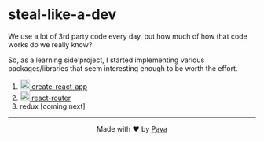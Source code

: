 # steal-like-a-dev
We use a lot of 3rd party code every day, but how much of how that code works do we really know?

So, as a learning side'project, I started implementing various packages/libraries that seem interesting enough to be worth the effort.

1. [<img width="20" src="https://raw.githubusercontent.com/iampava/steal-like-a-dev/master/_assets/react-logo.png" /> create-react-app](https://github.com/iampava/steal-like-a-dev/tree/master/create-react-app)
2. [<img width="20" src="https://raw.githubusercontent.com/iampava/steal-like-a-dev/master/_assets/react-logo.png" /> react-router](https://github.com/iampava/steal-like-a-dev/tree/master/react-router)
3. redux [coming next]

<hr/>

<p align="center"> Made with ❤ by <a href="https://iampava.com"> Pava </a></p>